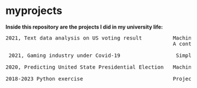 # myprojects
**Inside this repository are the projects I did in my university life:**

<pre>
2021, Text data analysis on US voting result          Machine learning model of election result built with twitter data. 
                                                      A continuations of paper in 2020, "Predicting United State Presidential Election".

 2021, Gaming industry under Covid-19                  Simple time series and macroeconomics data analysis with Excel, Python and R
 
2020, Predicting United State Presidential Election   Machine learning on US Presidential election with multiple machine learning methods
 
2018-2023 Python exercise                             Projects/ practices I did for my study/ learning in Python/Machine learning/data analysis
<pre>
